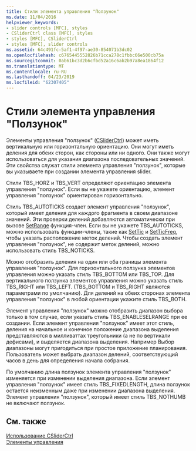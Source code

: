 ```yaml
---
title: Стили элемента управления "Ползунок"
ms.date: 11/04/2016
helpviewer_keywords:
- slider controls [MFC], styles
- CSliderCtrl class [MFC], styles
- styles [MFC], CSliderCtrl
- styles [MFC], slider controls
ms.assetid: 64c491fc-5af1-4f97-ae30-854071b3dc02
ms.openlocfilehash: c6765445552826b71cca278c1fbbc66e500cb75a
ms.sourcegitcommit: 0ab61bc3d2b6cfbd52a16c6ab2b97a8ea1864f12
ms.translationtype: MT
ms.contentlocale: ru-RU
ms.lasthandoff: 04/23/2019
ms.locfileid: "62307405"
---
```

# <a name="slider-control-styles"></a>Стили элемента управления "Ползунок"

Элементы управления "ползунок" ([CSliderCtrl](../mfc/reference/csliderctrl-class.md)) может иметь вертикальную или горизонтальную ориентацию. Они могут иметь деления для обеих сторон, как стороны или ни одного. Они также могут использоваться для указания диапазона последовательных значений. Эти свойства служат стили элемента управления "ползунок", которые вы указываете при создании элемента управления slider.

Стили TBS_HORZ и TBS_VERT определяют ориентацию элемента управления "ползунок". Если вы не укажете ориентацию, элемент управления "ползунок" ориентирован горизонтально.

Стиль TBS_AUTOTICKS создает элемент управления "ползунок", который имеет деления для каждого фрагмента в своем диапазоне значений. Эти проверки делений добавляются автоматически при вызове [SetRange](../mfc/reference/csliderctrl-class.md#setrange) функция-член. Если вы не укажете TBS_AUTOTICKS, можно использовать функции-члены, такие как [SetTic](../mfc/reference/csliderctrl-class.md#settic) и [SetTicFreq](../mfc/reference/csliderctrl-class.md#setticfreq), чтобы указать расположение меток делений. Чтобы создать элемент управления "ползунок", не содержит меток делений, можно использовать стиль TBS_NOTICKS.

Можно отобразить деления на один или оба границы элемента управления "ползунок". Для горизонтального ползунка элементов управления можно указать стиль TBS_BOTTOM или TBS_TOP. Для вертикального ползунка элементов управления можно указать стиль TBS_RIGHT или TBS_LEFT. (TBS_BOTTOM и TBS_RIGHT являются параметрами по умолчанию). Для делений на обеих сторонах элемента управления "ползунок" в любой ориентации укажите стиль TBS_BOTH.

Элемент управления "ползунок" можно отобразить диапазон выбора только в том случае, если указать стиль TBS_ENABLESELRANGE при ее создании. Если элемент управления "ползунок" имеет этот стиль, деления на начальное и конечное положение диапазона выделения представляются в милливаттах треугольники (а не по вертикали дефисами), и выделяется диапазона выделения. Например Выбор диапазоны могут пригодиться при простое приложение планирования. Пользователь может выбрать диапазон делений, соответствующий часов в день для определения начала собрания.

По умолчанию длина ползунок элемента управления "ползунок" изменяется при изменении выделения диапазона. Если элемент управления "ползунок" имеет стиль TBS_FIXEDLENGTH, длина ползунок остается неизменным даже при изменении диапазона выделения. Элемент управления "ползунок", который имеет стиль TBS_NOTHUMB не включают ползунок.

## <a name="see-also"></a>См. также

[Использование CSliderCtrl](../mfc/using-csliderctrl.md)<br/>
[Элементы управления](../mfc/controls-mfc.md)
